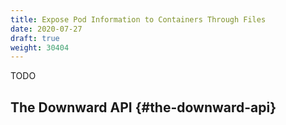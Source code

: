 ```yaml
---
title: Expose Pod Information to Containers Through Files
date: 2020-07-27
draft: true
weight: 30404
---
```

<!-- overview -->
TODO
<!-- body -->

## The Downward API {#the-downward-api}
